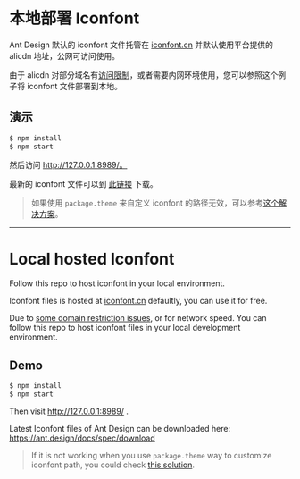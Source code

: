 # 本地部署 Iconfont

Ant Design 默认的 iconfont 文件托管在 [iconfont.cn](http://iconfont.cn/) 并默认使用平台提供的 alicdn 地址，公网可访问使用。

由于 alicdn 对部分域名有[访问限制](https://github.com/ant-design/ant-design/issues/1070)，或者需要内网环境使用，您可以参照这个例子将 iconfont 文件部署到本地。

## 演示

```bash
$ npm install
$ npm start
```

然后访问 http://127.0.0.1:8989/。

最新的 iconfont 文件可以到 [此链接](https://ant.design/docs/spec/download-cn) 下载。

> 如果使用 `package.theme` 来自定义 iconfont 的路径无效，可以参考[这个解决方案](https://github.com/visvadw/dvajs-user-dashboard/pull/2)。

---

# Local hosted Iconfont

Follow this repo to host iconfont in your local environment.

Iconfont files is hosted at [iconfont.cn](http://iconfont.cn/) defaultly, you can use it for free.

Due to [some domain restriction issues](https://github.com/ant-design/ant-design/issues/1070), or for network speed.
You can follow this repo to host iconfont files in your local development environment.

## Demo

```bash
$ npm install
$ npm start
```

Then visit http://127.0.0.1:8989/ .

Latest Iconfont files of Ant Design can be downloaded here: https://ant.design/docs/spec/download

> If it is not working when you use `package.theme` way to customize iconfont path, you could check [this solution](https://github.com/visvadw/dvajs-user-dashboard/pull/2).
